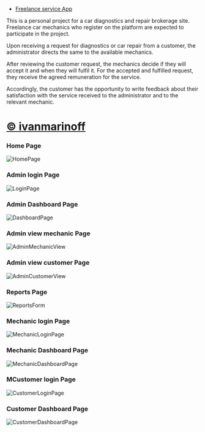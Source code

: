 - [Freelance service App](https://freelance-services.onrender.com)


This is a personal project for a car diagnostics and repair brokerage site. 
Freelance car mechanics who register on the platform are expected to participate in the project.


Upon receiving a request for diagnostics or car repair from a customer, the administrator directs the same to the available mechanics.

After reviewing the customer request, the mechanics decide if they will accept it and when they will fulfil it. 
For the accepted and fulfilled request, they receive the agreed remuneration for the service.

Accordingly, the customer has the opportunity to write feedback about their satisfaction with the service received 
to the administrator and to the relevant mechanic.

# [© ivanmarinoff](https://github.com/ivanmarinoff)


### Home Page 
![HomePage]()


### Admin login Page 
![LoginPage]()


### Admin Dashboard Page 
![DashboardPage]()


### Admin view mechanic Page 
![AdminMechanicView]()


### Admin view customer Page 
![AdminCustomerView]()


### Reports Page 
![ReportsForm]()


### Mechanic login Page
![MechanicLoginPage]()


### Mechanic Dashboard Page
![MechanicDashboardPage]()


### MCustomer login Page
![CustomerLoginPage]()


### Customer Dashboard Page
![CustomerDashboardPage]()